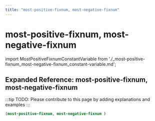 ```yaml
---
title: "most-positive-fixnum, most-negative-fixnum"
---
```


# most-positive-fixnum, most-negative-fixnum

import MostPositiveFixnumConstantVariable from './_most-positive-fixnum_most-negative-fixnum_constant-variable.md';

<MostPositiveFixnumConstantVariable />

## Expanded Reference: most-positive-fixnum, most-negative-fixnum

:::tip
TODO: Please contribute to this page by adding explanations and examples
:::

```lisp
(most-positive-fixnum, most-negative-fixnum )
```
